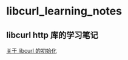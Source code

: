 # libcurl_learning_notes
## libcurl http 库的学习笔记

[关于 libcurl 的初始化](https://github.com/JustDoIt0910/libcurl_learning_notes/blob/main/%E5%85%B3%E4%BA%8E%20libcurl%20%E7%9A%84%E5%88%9D%E5%A7%8B%E5%8C%96.md)

